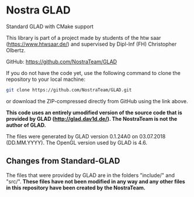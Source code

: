 # Nostra GLAD

Standard GLAD with CMake support

This library is part of a project made by students of the htw saar (https://www.htwsaar.de/) and supervised 
by Dipl-Inf (FH) Christopher Olbertz.

GitHub: https://github.com/NostraTeam/GLAD

If you do not have the code yet, use the following command to clone the repository to your local
machine:  
```bash
git clone https://github.com/NostraTeam/GLAD.git
```` 
or download the ZIP-compressed directly from GitHub using the link above.

**This code uses an entirely umodified version of the source code that is provided by GLAD 
(http://glad.dav1d.de/). The NostraTeam is not the author of GLAD.**

The files were generated by GLAD version 0.1.24A0  on 03.07.2018 (DD.MM.YYYY). The OpenGL version used by 
GLAD is 4.6.

## Changes from Standard-GLAD

The files that were provided by GLAD are in the folders "include/" and "src/". **These files have not been 
modified in any way and any other files in this repository have been created by the NostraTeam.**